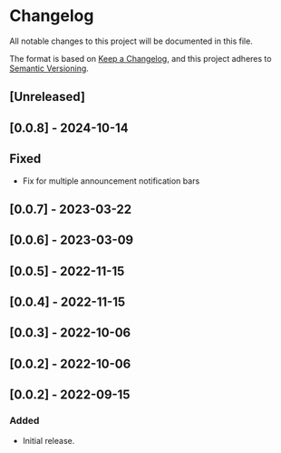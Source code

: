 # Changelog

All notable changes to this project will be documented in this file.

The format is based on [Keep a Changelog](https://keepachangelog.com/en/1.0.0/),
and this project adheres to [Semantic Versioning](https://semver.org/spec/v2.0.0.html).

## [Unreleased]

## [0.0.8] - 2024-10-14

## Fixed

- Fix for multiple announcement notification bars

## [0.0.7] - 2023-03-22

## [0.0.6] - 2023-03-09

## [0.0.5] - 2022-11-15

## [0.0.4] - 2022-11-15

## [0.0.3] - 2022-10-06

## [0.0.2] - 2022-10-06

## [0.0.2] - 2022-09-15

### Added
- Initial release.
